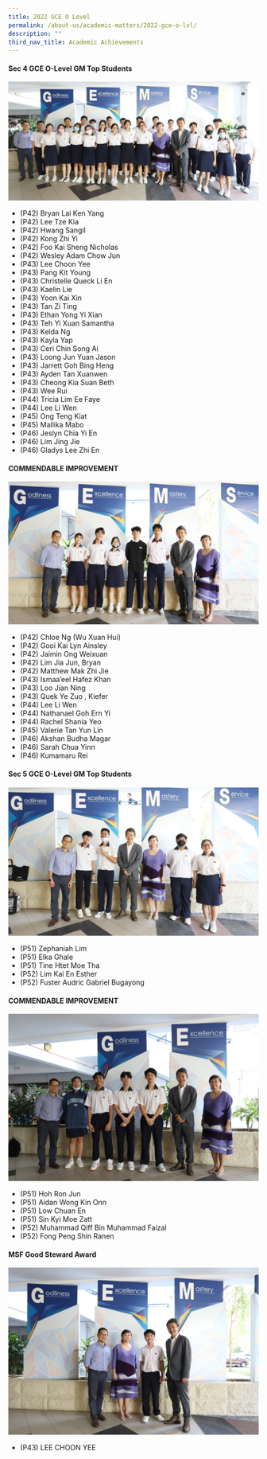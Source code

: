 ```yaml
---
title: 2022 GCE O Level
permalink: /about-us/academic-matters/2022-gce-o-lvl/
description: ""
third_nav_title: Academic Achievements
---
```

#### Sec 4 GCE O-Level GM Top Students
![](/images/2022%20o%20level%20.jpeg)
* (P42) Bryan Lai Ken Yang
* (P42) Lee Tze Kia
* (P42) Hwang Sangil
* (P42) Kong Zhi Yi
* (P42) Foo Kai Sheng Nicholas
* (P42) Wesley Adam Chow Jun
* (P43) Lee Choon Yee
* (P43) Pang Kit Young
* (P43) Christelle Queck Li En
* (P43) Kaelin Lie
* (P43) Yoon Kai Xin
* (P43) Tan Zi Ting
* (P43) Ethan Yong Yi Xian
* (P43) Teh Yi Xuan Samantha
* (P43) Kelda Ng
* (P43) Kayla Yap
* (P43) Ceri Chin Song Ai
* (P43) Loong Jun Yuan Jason
* (P43) Jarrett Goh Bing Heng
* (P43) Ayden Tan Xuanwen
* (P43) Cheong Kia Suan Beth
* (P43) Wee Rui
* (P44) Tricia Lim Ee Faye
* (P44) Lee Li Wen
* (P45) Ong Teng Kiat
* (P45) Mallika Mabo
* (P46) Jeslyn Chia Yi En
* (P46) Lim Jing Jie
* (P46) Gladys Lee Zhi En



#### COMMENDABLE IMPROVEMENT
![](/images/2022%20CI%20Sec4%20.jpeg)
* (P42) Chloe Ng (Wu Xuan Hui)
* (P42) Gooi Kai Lyn Ainsley
* (P42) Jaimin Ong Weixuan
* (P42) Lim Jia Jun, Bryan
* (P42) Matthew Mak Zhi Jie
* (P43) Ismaa’eel Hafez Khan
* (P43) Loo Jian Ning
* (P43) Quek Ye Zuo , Kiefer
* (P44) Lee Li Wen
* (P44) Nathanael Goh Ern Yi
* (P44) Rachel Shania Yeo
* (P45) Valerie Tan Yun Lin
* (P46) Akshan Budha Magar
* (P46) Sarah Chua Yinn
* (P46) Kumamaru Rei



#### Sec 5 GCE O-Level GM Top Students
![](/images/2022%20Sec5.jpeg)
* (P51) Zephaniah Lim
* (P51) Elka Ghale
* (P51) Tine Htet Moe Tha
* (P52) Lim Kai En Esther
* (P52) Fuster Audric Gabriel Bugayong



#### COMMENDABLE IMPROVEMENT
![](/images/2022%20CI%20Sec5.jpeg)
* (P51) Hoh Ron Jun
* (P51) Aidan Wong Kin Onn
* (P51) Low Chuan En
* (P51) Sin Kyi Moe Zatt
* (P52) Muhammad Qiff Bin Muhammad Faizal
* (P52) Fong Peng Shin Ranen



#### MSF Good Steward Award
![](/images/2022%20MSF.jpeg)
* (P43) LEE CHOON YEE